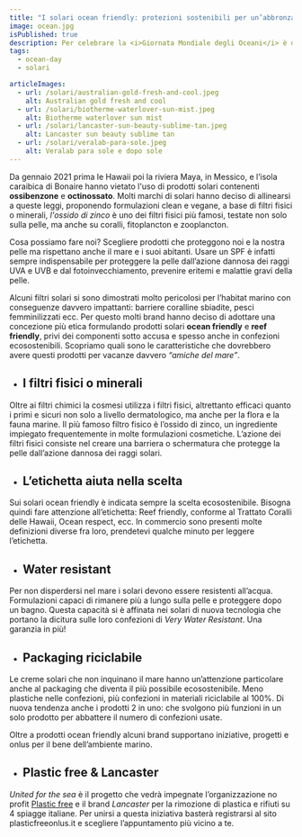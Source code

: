 ```yaml
---
title: "I solari ocean friendly: protezioni sostenibili per un’abbronzatura da sogno"
image: ocean.jpg
isPublished: true
description: Per celebrare la <i>Giornata Mondiale degli Oceani</i> è doveroso approfondire e ribadire il concetto <strong>ocean friendly</strong> che garantisce il rispetto da parte delle aziende dell'ambiente marino e dei suoi abitanti.
tags:
  - ocean-day
  - solari

articleImages:
  - url: /solari/australian-gold-fresh-and-cool.jpeg
    alt: Australian gold fresh and cool
  - url: /solari/biotherme-waterlover-sun-mist.jpeg
    alt: Biotherme waterlover sun mist
  - url: /solari/lancaster-sun-beauty-sublime-tan.jpeg
    alt: Lancaster sun beauty sublime tan
  - url: /solari/veralab-para-sole.jpeg
    alt: Veralab para sole e dopo sole
---
```

Da gennaio 2021 prima le Hawaii poi la riviera Maya, in Messico, e l’isola caraibica di Bonaire hanno vietato l'uso di prodotti solari contenenti **ossibenzone** e **octinossato**.
Molti marchi di solari hanno deciso di  allinearsi a queste leggi, proponendo formulazioni clean e vegane, a base di filtri fisici o minerali, *l'ossido di zinco* è uno dei filtri fisici più famosi, testate non solo sulla pelle, ma anche su coralli, fitoplancton e zooplancton.

Cosa possiamo fare noi? Scegliere prodotti che proteggono noi e la nostra pelle ma rispettano anche il mare e i suoi abitanti. Usare un SPF è infatti sempre indispensabile per proteggere la pelle dall’azione dannosa dei raggi UVA e UVB e dal fotoinvecchiamento, prevenire eritemi e malattie gravi della pelle.

Alcuni filtri solari si sono dimostrati molto pericolosi per l’habitat marino con conseguenze davvero impattanti: barriere coralline sbiadite, pesci femminilizzati ecc.
Per questo molti brand hanno deciso di adottare una concezione più etica formulando prodotti solari **ocean friendly** e **reef friendly**, privi dei componenti sotto accusa e spesso anche in confezioni ecosostenibili. Scopriamo quali sono le caratteristiche che dovrebbero avere questi prodotti per vacanze davvero *“amiche del mare”*.

- ## I filtri fisici o minerali
Oltre ai filtri chimici la cosmesi utilizza i filtri fisici, altrettanto efficaci quanto i primi e sicuri non solo a livello dermatologico, ma anche per la flora e la fauna marine.
Il più famoso filtro fisico è l’ossido di zinco, un ingrediente impiegato frequentemente in molte formulazioni cosmetiche.
L’azione dei filtri fisici consiste nel creare una barriera o schermatura che protegge la pelle dall’azione dannosa dei raggi solari.

- ## L’etichetta aiuta nella scelta
Sui solari ocean friendly è indicata sempre la scelta ecosostenibile. Bisogna quindi fare attenzione all’etichetta: Reef friendly, conforme al Trattato Coralli delle Hawaii, Ocean respect, ecc.
In commercio sono presenti molte definizioni diverse fra loro, prendetevi qualche minuto per leggere l’etichetta.

- ## Water resistant
Per non disperdersi nel mare i solari devono essere resistenti all’acqua.
Formulazioni capaci di rimanere più a lungo sulla pelle e proteggere dopo un bagno. Questa capacità si è affinata nei solari di nuova tecnologia che portano la dicitura sulle loro confezioni di *Very Water Resistant*. Una garanzia in più!

- ## Packaging riciclabile
Le creme solari che non inquinano il mare hanno un’attenzione particolare anche al packaging che diventa il più possibile ecosostenibile. Meno plastiche nelle confezioni, più confezioni in materiali riciclabile al 100%. Di nuova tendenza anche i prodotti 2 in uno: che svolgono più funzioni in un solo prodotto per abbattere il numero di confezioni usate.

Oltre a prodotti ocean friendly alcuni brand supportano iniziative, progetti e onlus per il bene dell’ambiente marino.

- ## Plastic free & Lancaster
*United for the sea* è il progetto che vedrà impegnate l’organizzazione no profit [Plastic free](https://www.plasticfreeonlus.it) e il brand *Lancaster* per la rimozione di plastica e rifiuti su 4 spiagge italiane.
Per unirsi a questa iniziativa basterà registrarsi al sito plasticfreeonlus.it e scegliere l’appuntamento più vicino a te.


<article-slider title="Alcuni solari ocean-friendly consigliati" :images="articleImages"></article-slider>
